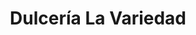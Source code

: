 ---
title: "Dulcería La Variedad"
url: /ciudad-de-matanzas/dulceria-la-variedad/
shop: pastelería
---